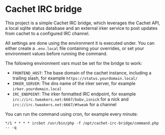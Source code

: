 # Cachet IRC bridge

This project is a simple Cachet IRC bridge, which leverages the Cachet API, a local sqlite status database and an external irker service to post updates from cachet to a configured IRC channel.

All settings are done using the environment it is executed under. You can either create a `.env.local` file containing your overrides, or set your environment values before running the command.

The following environment vars must be set for the bridge to work:

* `FRONTEND_HOST`: The base domain of the cachet instance, including a trailing slash, for example `https://status.yourdomain.local/`
* `IRKER_SERVER`: The dns name of the irker server, for example `irker.yourdomain.local`
* `IRC_ENDPOINT`: The irker formatted IRC endpoint, for example `irc://irc.tweakers.net:6667/bobv,isnick` for a nick and `irc://irc.tweakers.net:6667/#tweak` for a channel

You can run the command using cron, for example every minute:

```
*/1 * * * * ircbot /usr/bin/php -f /opt/cachet-irc-bridge/command.php -- -q
```
